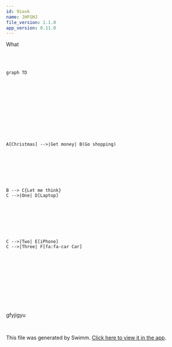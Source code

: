 ```yaml
---
id: 9ioxk
name: JHFGHJ
file_version: 1.1.0
app_version: 0.11.0
---
```


What

<br/>

<br/>

<!--MERMAID {width:100}-->
```mermaid
graph TD













A[Christmas] -->|Get money| B(Go shopping)








B --> C{Let me think}
C -->|One| D[Laptop]








C -->|Two| E[iPhone]
C -->|Three| F[fa:fa-car Car]










```
<!--MCONTENT {content: graph TD<br/>

<br/>

<br/>

<br/>

<br/>

<br/>

<br/>

A\[Christmas\] \-\-\>|Get money| B(Go shopping)

<br/>

<br/>

<br/>

<br/>
B \-\-\> C{Let me think}<br/>
C \-\-\>|One| D\[Laptop\]

<br/>

<br/>

<br/>

<br/>
C \-\-\>|Two| E\[iPhone\]<br/>
C \-\-\>|Three| F\[fa:fa-car Car\]

<br/>

<br/>

<br/>

<br/>

<br/>} --->

<br/>

gfyjigyu

<br/>

This file was generated by Swimm. [Click here to view it in the app](http://localhost:5001/repos/ls4DA2fLasmQuEbT4ipw/docs/9ioxk).